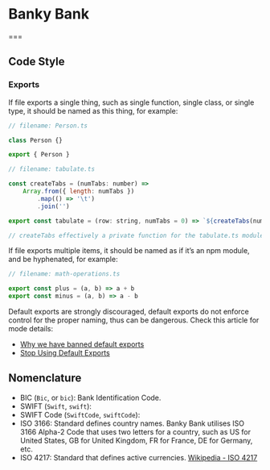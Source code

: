 # Banky Bank

===

## Code Style

### Exports

If file exports a single thing, such as single function, single class,
or single type, it should be named as this thing, for example:

```javascript
// filename: Person.ts

class Person {}

export { Person }

// filename: tabulate.ts

const createTabs = (numTabs: number) =>
	Array.from({ length: numTabs })
		.map(() => '\t')
		.join('')

export const tabulate = (row: string, numTabs = 0) => `${createTabs(numTabs)} ${row}`

// createTabs effectively a private function for the tabulate.ts module.
```

If file exports multiple items, it should be named as if it’s an npm module,
and be hyphenated, for example:

```javascript
// filename: math-operations.ts

export const plus = (a, b) => a + b
export const minus = (a, b) => a - b
```

Default exports are strongly discouraged, default exports do not enforce control
for the proper naming, thus can be dangerous. Check this article for mode details:

- [Why we have banned default exports](https://blog.neufund.org/why-we-have-banned-default-exports-and-you-should-do-the-same-d51fdc2cf2ad)
- [Stop Using Default Exports](https://humanwhocodes.com/blog/2019/01/stop-using-default-exports-javascript-module/)

## Nomenclature

- BIC (`Bic`, or `bic`): Bank Identification Code.
- SWIFT (`Swift`, `swift`):
- SWIFT Code (`SwiftCode`, `swiftCode`):
- ISO 3166: Standard defines country names. Banky Bank utilises ISO 3166 Alpha-2
  Code that uses two letters for a country, such as US for United States,
	GB for United Kingdom, FR for France, DE for Germany, etc.
- ISO 4217: Standard that defines active currencies. [Wikipedia - ISO 4217](https://en.wikipedia.org/wiki/ISO_4217#Unofficial_currency_codes)
